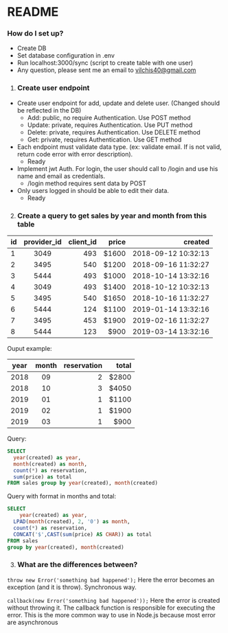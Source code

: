 # README #

### How do I set up? ###

* Create DB
* Set database configuration in .env
* Run localhost:3000/sync (script to create table with one user)
* Any question, please sent me an email to vilchis40@gmail.com

1) ### Create user endpoint ###

* Create user endpoint for add, update and delete user. (Changed should be reflected in the DB)
  * Add: public, no require Authentication. Use POST method
  * Update: private, requires Authentication. Use PUT method
  * Delete: private, requires Authentication. Use DELETE method
  * Get: private, requires Authentication. Use GET method
* Each endpoint must validate data type. (ex: validate email. If is not valid, return code error with error description).
  * Ready
* Implement jwt Auth. For login, the user should call to /login and use his name and email as credentials.
  * /login method requires sent data by POST
* Only users logged in should be able to edit their data.
  * Ready

2) ### Create a query to get sales by year and month from this table ###

| id  | provider_id | client_id  | price | created             |
| --- |:-----------:| ----------:| -----:| -------------------:|
|  1  | 3049        |   493      | $1600 | 2018-09-12 10:32:13 |
|  2  | 3495        |   540      | $1200 | 2018-09-16 11:32:27 |
|  3  | 5444        |   493      | $1000 | 2018-10-14 13:32:16 |
|  4  | 3049        |   493      | $1400 | 2018-10-12 10:32:13 |
|  5  | 3495        |   540      | $1650 | 2018-10-16 11:32:27 |
|  6  | 5444        |   124      | $1100 | 2019-01-14 13:32:16 |
|  7  | 3495        |   453      | $1900 | 2019-02-16 11:32:27 |
|  8  | 5444        |   123      | $900  | 2019-03-14 13:32:16 |


Ouput example:

| year | month | reservation | total |
| ---  |:-----:| -----------:| -----:|
| 2018 |  09   |   2         | $2800 |
| 2018 |  10   |   3         | $4050 |
| 2019 |  01   |   1         | $1100 |
| 2019 |  02   |   1         | $1900 |
| 2019 |  03   |   1         | $900  |

Query:
```sql
SELECT
  year(created) as year,
  month(created) as month,
  count(*) as reservation,
  sum(price) as total
FROM sales group by year(created), month(created)
```

Query with format in months and total:
```sql
SELECT
	year(created) as year,
  LPAD(month(created), 2, '0') as month,
  count(*) as reservation,
  CONCAT('$',CAST(sum(price) AS CHAR)) as total
FROM sales
group by year(created), month(created)
```



3) ### What are the differences between? ###

```throw new Error('something bad happened');```
  Here the error becomes an exception (and it is throw). Synchronous way.

```callback(new Error('something bad happened'));```
  Here the error is created without throwing it. The callback function is responsible for executing the error. This is the more common way to use in Node.js because most error are asynchronous
